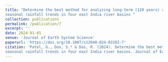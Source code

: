 ```yaml
---
title: "Determine the best method for analyzing long-term (120 years) annual and 
seasonal rainfall trends in four east India river basins "
collection: publications
permalink: /publication/7
excerpt: ''
date: 2024-01-01
venue: 'Journal of Earth System Science'
paperurl: 'https://doi.org/10.1007/s12040-024-02282-7'
citation: 'Patel, G., Das, S.* & Das, R. (2024). Determine the best method for analyzing long-term (120 years) annual and 
seasonal rainfall trends in four east India river basins. Journal of Earth System Science,  133(2), 70.'
---
```

